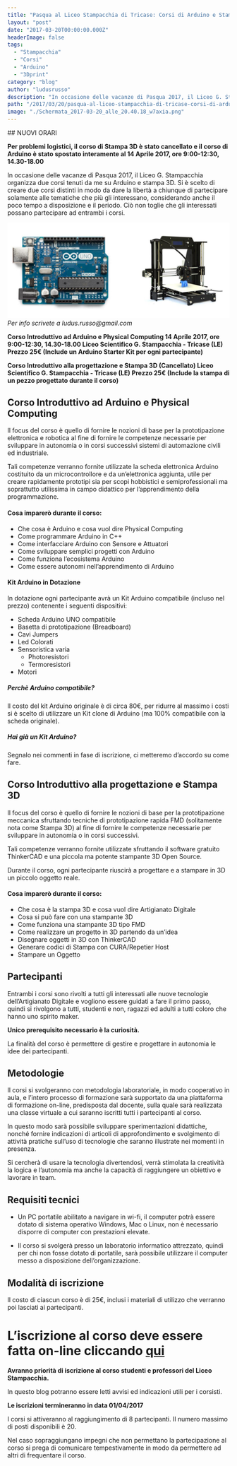 ```yaml
---
title: "Pasqua al Liceo Stampacchia di Tricase: Corsi di Arduino e Stampa 3D"
layout: "post"
date: "2017-03-20T00:00:00.000Z"
headerImage: false
tags:
  - "Stampacchia"
  - "Corsi"
  - "Arduino"
  - "3Dprint"
category: "blog"
author: "ludusrusso"
description: "In occasione delle vacanze di Pasqua 2017, il Liceo G. Stampacchia organizza due corsi tenuti da me su Arduino e stampa 3D."
path: "/2017/03/20/pasqua-al-liceo-stampacchia-di-tricase-corsi-di-arduino-e-stampa-3d/"
image: "./Schermata_2017-03-20_alle_20.40.18_w7axia.png"
---
```


## NUOVI ORARI

**Per problemi logistici, il corso di Stampa 3D è stato cancellato e il corso di Arduino è stato spostato interamente al 14 Aprile 2017, ore 9:00-12:30, 14.30-18.00**

In occasione delle vacanze di Pasqua 2017, il Liceo G. Stampacchia organizza due corsi tenuti da me su Arduino e stampa 3D.
Si è scelto di creare due corsi distinti in modo da dare la libertà a chiunque di partecipare solamente alle tematiche che più gli interessano, considerando anche il poco tempo a disposizione e il periodo. Ciò non toglie che gli interessati possano partecipare ad entrambi i corsi.

![Locandina Corso](./Schermata_2017-03-20_alle_20.40.18_w7axia.png)
_Per info scrivete a ludus.russo@gmail.com_

**Corso Introduttivo ad Arduino e Physical Computing
14 Aprile 2017, ore 9:00-12:30, 14.30-18.00
Liceo Scientifico G. Stampacchia - Tricase (LE)
Prezzo 25€ (Include un Arduino Starter Kit per ogni partecipante)**

**Corso Introduttivo alla progettazione e Stampa 3D (Cancellato)
Liceo Scientifico G. Stampacchia - Tricase (LE)
Prezzo 25€ (Include la stampa di un pezzo progettato durante il corso)**

## Corso Introduttivo ad Arduino e Physical Computing

Il focus del corso è quello di fornire le nozioni di base per la prototipazione elettronica e robotica al fine di fornire le competenze necessarie per sviluppare in autonomia o in corsi successivi sistemi di automazione civili ed industriale.

Tali competenze verranno fornite utilizzate la scheda elettronica Arduino costituito da un microcontrollore e da un’elettronica aggiunta, utile per creare rapidamente prototipi sia per scopi hobbistici e semiprofessionali ma soprattutto utilissima in campo didattico per l’apprendimento della programmazione.

#### Cosa imparerò durante il corso:

- Che cosa è Arduino e cosa vuol dire Physical Computing
- Come programmare Arduino in C++
- Come interfacciare Arduino con Sensore e Attuatori
- Come sviluppare semplici progetti con Arduino
- Come funziona l’ecosistema Arduino
- Come essere autonomi nell’apprendimento di Arduino

#### Kit Arduino in Dotazione

In dotazione ogni partecipante avrà un Kit Arduino compatibile (incluso nel prezzo) contenente i seguenti dispositivi:

- Scheda Arduino UNO compatibile
- Basetta di prototipazione (Breadboard)
- Cavi Jumpers
- Led Colorati
- Sensoristica varia
  - Photoresistori
  - Termoresistori
- Motori

##### Perchè Arduino compatibile?

Il costo del kit Arduino originale è di circa 80€, per ridurre al massimo i costi si è scelto di utilizzare un Kit clone di Arduino (ma 100% compatibile con la scheda originale).

##### Hai già un Kit Arduino?

Segnalo nei commenti in fase di iscrizione, ci metteremo d’accordo su come fare.

## Corso Introduttivo alla progettazione e Stampa 3D

Il focus del corso è quello di fornire le nozioni di base per la prototipazione meccanica sfruttando tecniche di prototipazione rapida FMD (solitamente nota come Stampa 3D) al fine di fornire le competenze necessarie per sviluppare in autonomia o in corsi successivi.

Tali competenze verranno fornite utilizzate sfruttando il software gratuito ThinkerCAD e una piccola ma potente stampante 3D Open Source.

Durante il corso, ogni partecipante riuscirà a progettare e a stampare in 3D un piccolo oggetto reale.

#### Cosa imparerò durante il corso:

- Che cosa è la stampa 3D e cosa vuol dire Artigianato Digitale
- Cosa si può fare con una stampante 3D
- Come funziona una stampante 3D tipo FMD
- Come realizzare un progetto in 3D partendo da un’idea
- Disegnare oggetti in 3D con ThinkerCAD
- Generare codici di Stampa con CURA/Repetier Host
- Stampare un Oggetto

## Partecipanti

Entrambi i corsi sono rivolti a tutti gli interessati alle nuove tecnologie dell’Artigianato Digitale e vogliono essere guidati a fare il primo passo, quindi si rivolgono a tutti, studenti e non, ragazzi ed adulti a tutti coloro che hanno uno spirito maker.

**Unico prerequisito necessario è la curiosità.**

La finalità del corso è permettere di gestire e progettare in autonomia le idee dei partecipanti.

## Metodologie

Il corsi si svolgeranno con metodologia laboratoriale, in modo cooperativo in aula, e l’intero processo di formazione sarà supportato da una piattaforma di formazione on-line, predisposta dal docente, sulla quale sarà realizzata una classe virtuale a cui saranno iscritti tutti i partecipanti al corso.

In questo modo sarà possibile sviluppare sperimentazioni didattiche, nonché fornire indicazioni di articoli di approfondimento e svolgimento di attività pratiche sull’uso di tecnologie che saranno illustrate nei momenti in presenza.

Si cercherà di usare la tecnologia divertendosi, verrà stimolata la creatività la logica e l’autonomia ma anche la capacità di raggiungere un obiettivo e lavorare in team.

## Requisiti tecnici

- Un PC portatile abilitato a navigare in wi-fi, il computer potrà essere dotato di sistema operativo Windows, Mac o Linux, non è necessario disporre di computer con prestazioni elevate.

- Il corso si svolgerà presso un laboratorio informatico attrezzato, quindi per chi non fosse dotato di portatile, sarà possibile utilizzare il computer messo a disposizione dell’organizzazione.

## Modalità di iscrizione

Il costo di ciascun corso è di 25€, inclusi i materiali di utilizzo che verranno poi lasciati ai partecipanti.

# L’iscrizione al corso deve essere fatta on-line cliccando [qui](https://goo.gl/forms/Gv226pPZnTbWX3Xu1)

**Avranno priorità di iscrizione al corso studenti e professori del Liceo Stampacchia.**

In questo blog potranno essere letti avvisi ed indicazioni utili per i corsisti.

**Le iscrizioni termineranno in data 01/04/2017**

I corsi si attiveranno al raggiungimento di 8 partecipanti. Il numero massimo di posti disponibili è 20.

Nel caso sopraggiungano impegni che non permettano la partecipazione al corso si prega di comunicare tempestivamente in modo da permettere ad altri di frequentare il corso.

